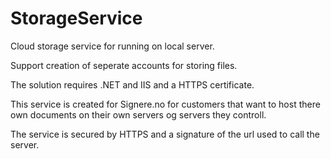StorageService
==============

Cloud storage service for running on local server. 

Support creation of seperate accounts for storing files.

The solution requires .NET and IIS and a HTTPS certificate.

This service is created for Signere.no for customers that want to host there own documents on their own servers og servers they controll.

The service is secured by HTTPS and a signature of the url used to call the server.
